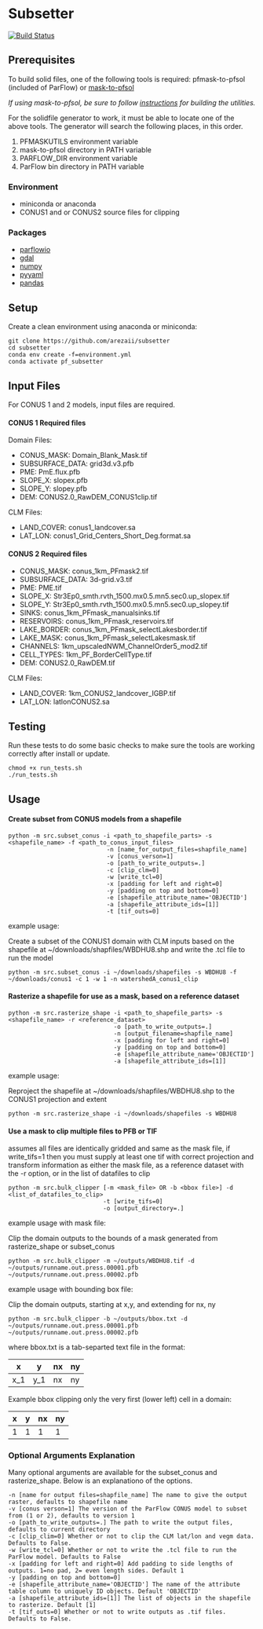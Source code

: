 # Subsetter
[![Build Status](http://travis-ci.com/arezaii/subsetter.svg?branch=master)](http://travis-ci.com/arezaii/subsetter)
## Prerequisites
To build solid files, one of the following tools is required:
pfmask-to-pfsol (included of ParFlow) 
or
[mask-to-pfsol](https://github.com/smithsg84/pf-mask-utilities.git)

*If using mask-to-pfsol, be sure to follow [instructions](https://github.com/smithsg84/pf-mask-utilities.git) for building the utilities.*

For the solidfile generator to work, it must be able to locate one of the above tools.
The generator will search the following places, in this order.
1. PFMASKUTILS environment variable
2. mask-to-pfsol directory in PATH variable
3. PARFLOW_DIR environment variable 
4. ParFlow bin directory in PATH variable


### Environment
* miniconda or anaconda
* CONUS1 and or CONUS2 source files for clipping

### Packages
* [parflowio](https://github.com/hydroframe/parflowio)
* [gdal](https://gdal.org/download.html)
* [numpy](https://numpy.org/install/)
* [pyyaml](https://pypi.org/project/PyYAML/)
* [pandas](https://pandas.pydata.org/)


## Setup

Create a clean environment using anaconda or miniconda:

```
git clone https://github.com/arezaii/subsetter
cd subsetter
conda env create -f=environment.yml
conda activate pf_subsetter
```

## Input Files

For CONUS 1 and 2 models, input files are required. 

#### CONUS 1 Required files

Domain Files:

* CONUS_MASK: Domain_Blank_Mask.tif
* SUBSURFACE_DATA: grid3d.v3.pfb
* PME: PmE.flux.pfb
* SLOPE_X: slopex.pfb
* SLOPE_Y: slopey.pfb
* DEM: CONUS2.0_RawDEM_CONUS1clip.tif

CLM Files:
* LAND_COVER: conus1_landcover.sa
* LAT_LON: conus1_Grid_Centers_Short_Deg.format.sa

#### CONUS 2 Required files

* CONUS_MASK: conus_1km_PFmask2.tif
* SUBSURFACE_DATA: 3d-grid.v3.tif
* PME: PME.tif
* SLOPE_X: Str3Ep0_smth.rvth_1500.mx0.5.mn5.sec0.up_slopex.tif
* SLOPE_Y: Str3Ep0_smth.rvth_1500.mx0.5.mn5.sec0.up_slopey.tif
* SINKS: conus_1km_PFmask_manualsinks.tif
* RESERVOIRS: conus_1km_PFmask_reservoirs.tif
* LAKE_BORDER: conus_1km_PFmask_selectLakesborder.tif
* LAKE_MASK: conus_1km_PFmask_selectLakesmask.tif
* CHANNELS: 1km_upscaledNWM_ChannelOrder5_mod2.tif
* CELL_TYPES: 1km_PF_BorderCellType.tif
* DEM: CONUS2.0_RawDEM.tif

CLM Files:
* LAND_COVER: 1km_CONUS2_landcover_IGBP.tif
* LAT_LON: latlonCONUS2.sa

## Testing

Run these tests to do some basic checks to make sure the tools are working correctly after install or update.

```
chmod +x run_tests.sh
./run_tests.sh
```

## Usage


#### Create subset from CONUS models from a shapefile
```
python -m src.subset_conus -i <path_to_shapefile_parts> -s <shapefile_name> -f <path_to_conus_input_files> 
                            -n [name_for_output_files=shapfile_name] 
                            -v [conus_verson=1] 
                            -o [path_to_write_outputs=.] 
                            -c [clip_clm=0]
                            -w [write_tcl=0]
                            -x [padding for left and right=0]
                            -y [padding on top and bottom=0]
                            -e [shapefile_attribute_name='OBJECTID']
                            -a [shapefile_attribute_ids=[1]]
                            -t [tif_outs=0]

```
example usage:

Create a subset of the CONUS1 domain with CLM inputs based on the shapefile at ~/downloads/shapfiles/WBDHU8.shp and write the .tcl file to run the model
```
python -m src.subset_conus -i ~/downloads/shapefiles -s WBDHU8 -f ~/downloads/conus1 -c 1 -w 1 -n watershedA_conus1_clip
```

#### Rasterize a shapefile for use as a mask, based on a reference dataset
```
python -m src.rasterize_shape -i <path_to_shapefile_parts> -s <shapefile_name> -r <reference_dataset> 
                              -o [path_to_write_outputs=.] 
                              -n [output_filename=shapfile_name] 
                              -x [padding for left and right=0]
                              -y [padding on top and bottom=0]
                              -e [shapefile_attribute_name='OBJECTID'] 
                              -a [shapefile_attribute_ids=[1]]
```


example usage:

Reproject the shapefile at ~/downloads/shapfiles/WBDHU8.shp to the CONUS1 projection and extent
```
python -m src.rasterize_shape -i ~/downloads/shapefiles -s WBDHU8
```


#### Use a mask to clip multiple files to PFB or TIF

assumes all files are identically gridded and same as the mask file, if write_tifs=1 then you
must supply at least one tif with correct projection and transform information as either the mask file, 
as a reference dataset with the -r option, or in the list of datafiles to clip
```
python -m src.bulk_clipper [-m <mask_file> OR -b <bbox file>] -d <list_of_datafiles_to_clip> 
                           -t [write_tifs=0] 
                           -o [output_directory=.]
```
example usage with mask file:

Clip the domain outputs to the bounds of a mask generated from rasterize_shape or subset_conus
```
python -m src.bulk_clipper -m ~/outputs/WBDHU8.tif -d ~/outputs/runname.out.press.00001.pfb ~/outputs/runname.out.press.00002.pfb
```

example usage with bounding box file:

Clip the domain outputs, starting at x,y, and extending for nx, ny
```
python -m src.bulk_clipper -b ~/outputs/bbox.txt -d ~/outputs/runname.out.press.00001.pfb ~/outputs/runname.out.press.00002.pfb
```
where bbox.txt is a tab-separted text file in the format:

| x   | y   | nx | ny |
|-----|-----|----|----|
| x_1 | y_1 | nx | ny |

Example bbox clipping only the very first (lower left) cell in a domain:

| x   | y   | nx | ny |
|-----|-----|----|----|
| 1 | 1 | 1 | 1 |

### Optional Arguments Explanation

Many optional arguments are available for the subset_conus and rasterize_shape. Below is an explanationo of the options.
```
-n [name for output files=shapfile_name] The name to give the output raster, defaults to shapefile name
-v [conus verson=1] The version of the ParFlow CONUS model to subset from (1 or 2), defaults to version 1
-o [path_to_write_outputs=.] The path to write the output files, defaults to current directory
-c [clip_clim=0] Whether or not to clip the CLM lat/lon and vegm data. Defaults to False.
-w [write_tcl=0] Whether or not to write the .tcl file to run the ParFlow model. Defaults to False
-x [padding for left and right=0] Add padding to side lengths of outputs. 1=no pad, 2= even length sides. Default 1 
-y [padding on top and bottom=0]
-e [shapefile_attribute_name='OBJECTID'] The name of the attribute table column to uniquely ID objects. Default 'OBJECTID' 
-a [shapefile_attribute_ids=[1]] The list of objects in the shapefile to rasterize. Default [1]
-t [tif_outs=0] Whether or not to write outputs as .tif files. Defaults to False.
```